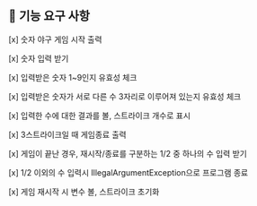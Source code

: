## 🚀 기능 요구 사항

[x] 숫자 야구 게임 시작 출력

[x] 숫자 입력 받기

[x] 입력받은 숫자 1~9인지 유효성 체크

[x] 입력받은 숫자가 서로 다른 수 3자리로 이루어져 있는지 유효성 체크

[x] 입력한 수에 대한 결과를 볼, 스트라이크 개수로 표시

[x] 3스트라이크일 때 게임종료 출력

[x] 게임이 끝난 경우, 재시작/종료를 구분하는 1/2 중 하나의 수 입력 받기

[x] 1/2 이외의 수 입력시 IllegalArgumentException으로 프로그램 종료

[x] 게임 재시작 시 변수 볼, 스트라이크 초기화
